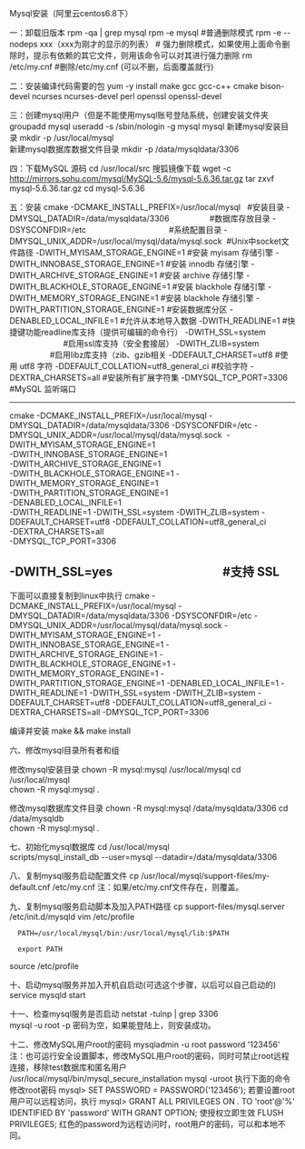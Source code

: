 Mysql安装（阿里云centos6.8下）

一：卸载旧版本
rpm -qa | grep mysql
rpm -e mysql #普通删除模式 
rpm -e --nodeps xxx（xxx为刚才的显示的列表） # 强力删除模式，如果使用上面命令删除时，提示有依赖的其它文件，则用该命令可以对其进行强力删除
rm /etc/my.cnf #删除/etc/my.cnf (可以不删，后面覆盖就行)


二：安装编译代码需要的包
yum -y install make gcc gcc-c++ cmake bison-devel ncurses ncurses-devel perl openssl openssl-devel 


三：创建mysql用户（但是不能使用mysql账号登陆系统，创建安装文件夹 
groupadd mysql 
useradd -s /sbin/nologin -g mysql mysql
新建mysql安装目录
mkdir -p /usr/local/mysql  
新建mysql数据库数据文件目录
mkdir -p /data/mysqldata/3306
 
四：下载MySQL 源码
cd /usr/local/src
搜狐镜像下载
wget -c http://mirrors.sohu.com/mysql/MySQL-5.6/mysql-5.6.36.tar.gz
tar zxvf mysql-5.6.36.tar.gz
cd mysql-5.6.36

五：安装
cmake
-DCMAKE_INSTALL_PREFIX=/usr/local/mysql               #安装目录
-DMYSQL_DATADIR=/data/mysqldata/3306                  #数据库存放目录
-DSYSCONFDIR=/etc                                     #系统配置目录
-DMYSQL_UNIX_ADDR=/usr/local/mysql/data/mysql.sock    #Unix中socket文件路径
-DWITH_MYISAM_STORAGE_ENGINE=1                        #安装 myisam 存储引擎
-DWITH_INNOBASE_STORAGE_ENGINE=1                      #安装 innodb 存储引擎
-DWITH_ARCHIVE_STORAGE_ENGINE=1                       #安装 archive 存储引擎
-DWITH_BLACKHOLE_STORAGE_ENGINE=1                     #安装 blackhole 存储引擎
-DWITH_MEMORY_STORAGE_ENGINE=1                        #安装 blackhole 存储引擎
-DWITH_PARTITION_STORAGE_ENGINE=1                     #安装数据库分区
-DENABLED_LOCAL_INFILE=1                              #允许从本地导入数据
-DWITH_READLINE=1                                     #快捷键功能readline库支持（提供可编辑的命令行）
-DWITH_SSL=system                                     #启用ssl库支持（安全套接层）
-DWITH_ZLIB=system                                    #启用libz库支持（zib、gzib相关
-DDEFAULT_CHARSET=utf8                                #使用 utf8 字符
-DDEFAULT_COLLATION=utf8_general_ci                   #校验字符
-DEXTRA_CHARSETS=all                                  #安装所有扩展字符集
-DMYSQL_TCP_PORT=3306                                 #MySQL 监听端口

--------------------------------------------------------------------
cmake
-DCMAKE_INSTALL_PREFIX=/usr/local/mysql
-DMYSQL_DATADIR=/data/mysqldata/3306 
-DSYSCONFDIR=/etc 
-DMYSQL_UNIX_ADDR=/usr/local/mysql/data/mysql.sock 
-DWITH_MYISAM_STORAGE_ENGINE=1   
-DWITH_INNOBASE_STORAGE_ENGINE=1  
-DWITH_ARCHIVE_STORAGE_ENGINE=1  
-DWITH_BLACKHOLE_STORAGE_ENGINE=1 
-DWITH_MEMORY_STORAGE_ENGINE=1  
-DWITH_PARTITION_STORAGE_ENGINE=1  
-DENABLED_LOCAL_INFILE=1  
-DWITH_READLINE=1 
-DWITH_SSL=system 
-DWITH_ZLIB=system 
-DDEFAULT_CHARSET=utf8 
-DDEFAULT_COLLATION=utf8_general_ci  
-DEXTRA_CHARSETS=all  
-DMYSQL_TCP_PORT=3306  

-DWITH_SSL=yes                                        #支持 SSL
--------------------------------------------------------------------

下面可以直接复制到linux中执行
cmake -DCMAKE_INSTALL_PREFIX=/usr/local/mysql -DMYSQL_DATADIR=/data/mysqldata/3306 -DSYSCONFDIR=/etc -DMYSQL_UNIX_ADDR=/usr/local/mysql/data/mysql.sock -DWITH_MYISAM_STORAGE_ENGINE=1 -DWITH_INNOBASE_STORAGE_ENGINE=1 -DWITH_ARCHIVE_STORAGE_ENGINE=1 -DWITH_BLACKHOLE_STORAGE_ENGINE=1 -DWITH_MEMORY_STORAGE_ENGINE=1 -DWITH_PARTITION_STORAGE_ENGINE=1 -DENABLED_LOCAL_INFILE=1 -DWITH_READLINE=1 -DWITH_SSL=system -DWITH_ZLIB=system -DDEFAULT_CHARSET=utf8 -DDEFAULT_COLLATION=utf8_general_ci -DEXTRA_CHARSETS=all -DMYSQL_TCP_PORT=3306 

编译并安装
make && make install

六、修改mysql目录所有者和组

修改mysql安装目录
chown -R mysql:mysql /usr/local/mysql
cd /usr/local/mysql   
chown -R mysql:mysql .

修改mysql数据库文件目录
chown -R mysql:mysql /data/mysqldata/3306
cd /data/mysqldb  
chown -R mysql:mysql .

七、初始化mysql数据库
cd /usr/local/mysql   
scripts/mysql_install_db --user=mysql --datadir=/data/mysqldata/3306 

八、复制mysql服务启动配置文件
cp /usr/local/mysql/support-files/my-default.cnf /etc/my.cnf
注：如果/etc/my.cnf文件存在，则覆盖。

九、复制mysql服务启动脚本及加入PATH路径
cp support-files/mysql.server /etc/init.d/mysqld
vim /etc/profile   
  
      PATH=/usr/local/mysql/bin:/usr/local/mysql/lib:$PATH  
  
      export PATH  
  
source /etc/profile  

十、启动mysql服务并加入开机自启动(可选这个步骤，以后可以自己启动的)
service mysqld start 

十一、检查mysql服务是否启动
netstat -tulnp | grep 3306   
mysql -u root -p 
密码为空，如果能登陆上，则安装成功。

十二、修改MySQL用户root的密码
mysqladmin -u root password '123456' 
注：也可运行安全设置脚本，修改MySQL用户root的密码，同时可禁止root远程连接，移除test数据库和匿名用户
/usr/local/mysql/bin/mysql_secure_installation
mysql -uroot
执行下面的命令修改root密码 
mysql> SET PASSWORD = PASSWORD('123456');
若要设置root用户可以远程访问，执行
mysql> GRANT ALL PRIVILEGES ON *.* TO 'root'@'%' IDENTIFIED BY 'password' WITH GRANT OPTION;
使授权立即生效
FLUSH PRIVILEGES;
红色的password为远程访问时，root用户的密码，可以和本地不同。





